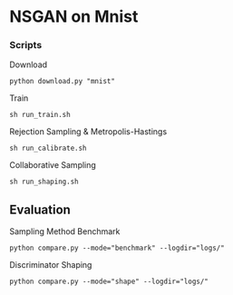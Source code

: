 # NSGAN on Mnist

### Scripts

Download
```
python download.py "mnist"
```

Train
```
sh run_train.sh
```

Rejection Sampling & Metropolis-Hastings
```
sh run_calibrate.sh
```

Collaborative Sampling
```
sh run_shaping.sh
```

## Evaluation

Sampling Method Benchmark
```
python compare.py --mode="benchmark" --logdir="logs/"
```

Discriminator Shaping
```
python compare.py --mode="shape" --logdir="logs/"
```